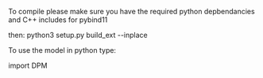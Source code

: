To compile please make sure you have the required python depbendancies and C++ includes for pybind11

then:
python3 setup.py build_ext --inplace

To use the model in python type:

import DPM
